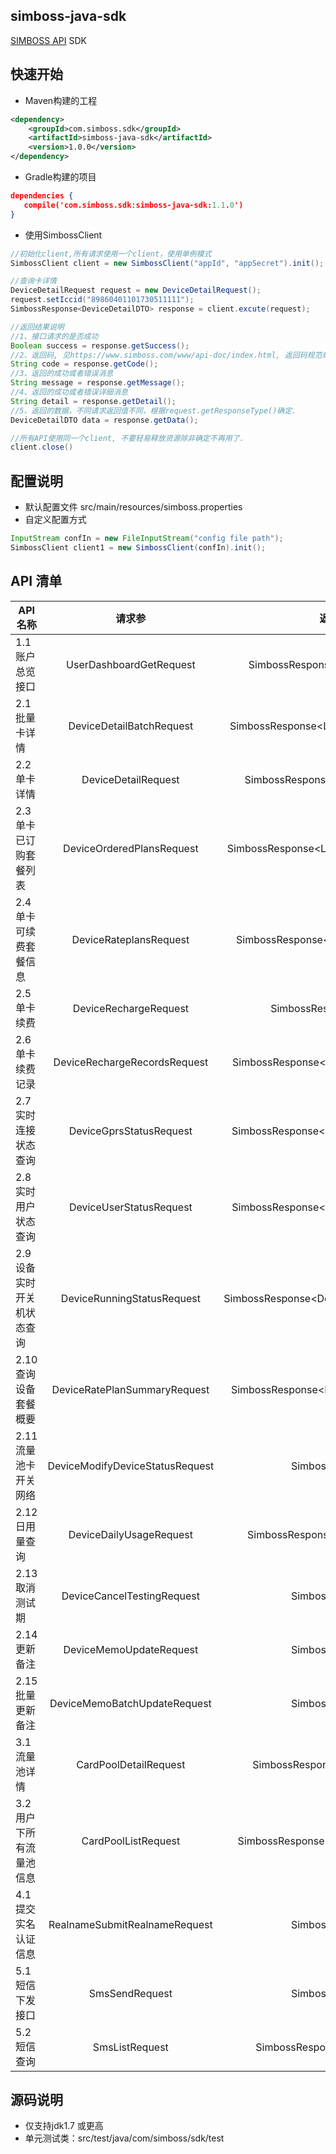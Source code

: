simboss-java-sdk
---
[SIMBOSS API](https://www.simboss.com/www/api-doc/index.html) SDK

## 快速开始

- Maven构建的工程

```xml
<dependency>
    <groupId>com.simboss.sdk</groupId>
    <artifactId>simboss-java-sdk</artifactId>
    <version>1.0.0</version>
</dependency>
```

- Gradle构建的项目

```json
dependencies {
   compile('com.simboss.sdk:simboss-java-sdk:1.1.0')
}
```


- 使用SimbossClient

```java
//初始化client,所有请求使用一个client，使用单例模式
SimbossClient client = new SimbossClient("appId", "appSecret").init();

//查询卡详情
DeviceDetailRequest request = new DeviceDetailRequest();
request.setIccid("89860401101730511111");
SimbossResponse<DeviceDetailDTO> response = client.excute(request); 

//返回结果说明
//1、接口请求的是否成功
Boolean success = response.getSuccess();
//2、返回码, 见https://www.simboss.com/www/api-doc/index.html, 返回码规范章节。
String code = response.getCode();
//3、返回的成功或者错误消息
String message = response.getMessage();
//4、返回的成功或者错误详细消息
String detail = response.getDetail();
//5、返回的数据，不同请求返回值不同，根据request.getResponseType()确定.
DeviceDetailDTO data = response.getData();

//所有API使用同一个client, 不要轻易释放资源除非确定不再用了.
client.close() 

```

## 配置说明

- 默认配置文件 src/main/resources/simboss.properties
- 自定义配置方式

```java
InputStream confIn = new FileInputStream("config file path");
SimbossClient client1 = new SimbossClient(confIn).init();
```

## API 清单

| API 名称               |           请求参                 |  返回值                                  |
| --------------------- | :-----------------------------: | :--------------------------------------: |
|1.1 账户总览接口         | UserDashboardGetRequest         | SimbossResponse\<DashboardDTO\>          |
|2.1 批量卡详情			 | DeviceDetailBatchRequest        | SimbossResponse\<List\<DeviceDetailDTO\>\>   |
|2.2 单卡详情				 | DeviceDetailRequest             | SimbossResponse\<DeviceDetailDTO\>         |
|2.3 单卡已订购套餐列表	 | DeviceOrderedPlansRequest       | SimbossResponse\<List\<OrderedPlansDTO\>\>   |
|2.4 单卡可续费套餐信息	 | DeviceRateplansRequest          | SimbossResponse\<List\<RatePlansDTO\>\>      |
|2.5 单卡续费				 | DeviceRechargeRequest           | SimbossResponse\<String\>                  |
|2.6 单卡续费记录			 | DeviceRechargeRecordsRequest    | SimbossResponse\<RechargeRecordsDTO\>      |
|2.7 实时连接状态查询		 | DeviceGprsStatusRequest         | SimbossResponse\<DeviceGprsStatusDTO\>     |
|2.8 实时用户状态查询		 | DeviceUserStatusRequest         | SimbossResponse\<DeviceUserStatusDTO\>     |
|2.9 设备实时开关机状态查询 | DeviceRunningStatusRequest      | SimbossResponse\<DeviceRunningStatusDTO\>  |
|2.10 查询设备套餐概要     | DeviceRatePlanSummaryRequest    | SimbossResponse\<RatePlanSummaryDTO\>      |
|2.11 流量池卡开关网络     | DeviceModifyDeviceStatusRequest | SimbossResponse                          |
|2.12 日用量查询          | DeviceDailyUsageRequest         | SimbossResponse\<DailyUsageDTO\>           |
|2.13 取消测试期          | DeviceCancelTestingRequest      | SimbossResponse                          |
|2.14 更新备注            | DeviceMemoUpdateRequest         | SimbossResponse                          |
|2.15 批量更新备注         | DeviceMemoBatchUpdateRequest    | SimbossResponse                         |
|3.1 流量池详情			 | CardPoolDetailRequest           | SimbossResponse\<CardPoolDTO\>             |
|3.2 用户下所有流量池信息   | CardPoolListRequest             | SimbossResponse\<List\<CardPoolDTO\>\>       |
|4.1 提交实名认证信息		 | RealnameSubmitRealnameRequest   | SimbossResponse                          |
|5.1 短信下发接口			 | SmsSendRequest                  | SimbossResponse                          |
|5.2 短信查询             | SmsListRequest                  | SimbossResponse\<SmsListDTO\>              |

## 源码说明 
- 仅支持jdk1.7 或更高
- 单元测试类：src/test/java/com/simboss/sdk/test



